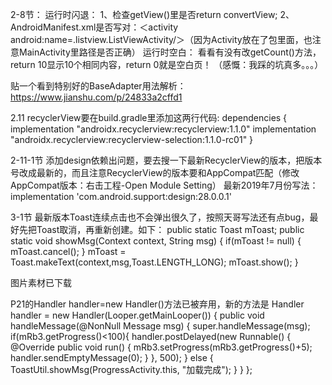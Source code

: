 2-8节：
运行时闪退：
1、检查getView()里是否return convertView;
2、AndroidManifest.xml是否写对：＜activity android:name=.listview.ListViewActivity/＞（因为Activity放在了包里面，也注意MainActivity里路径是否正确）
运行时空白：
看看有没有改getCount()方法，return 10显示10个相同内容，return 0就是空白页！
（感慨：我踩的坑真多。。。）

贴一个看到特别好的BaseAdapter用法解析：
https://www.jianshu.com/p/24833a2cffd1



2.11 recyclerView要在build.gradle里添加这两行代码:
    dependencies {
 implementation "androidx.recyclerview:recyclerview:1.1.0"
    implementation "androidx.recyclerview:recyclerview-selection:1.1.0-rc01"
}



2-11-1节
添加design依赖出问题，要去搜一下最新RecyclerView的版本，把版本号改成最新的，而且注意RecyclerView的版本要和AppCompat匹配（修改AppCompat版本：右击工程-Open Module Setting）
最新2019年7月份写法：implementation 'com.android.support:design:28.0.0.1'



3-1节
最新版本Toast连续点击也不会弹出很久了，按照天哥写法还有点bug，最好先把Toast取消，再重新创建。如下：
    public static Toast mToast;
    public static void showMsg(Context context, String msg) {
        if(mToast != null) {
            mToast.cancel();
        }
        mToast = Toast.makeText(context,msg,Toast.LENGTH_LONG);
        mToast.show();
    }



图片素材已下载



P21的Handler handler=new Handler()方法已被弃用，新的方法是
Handler handler = new Handler(Looper.getMainLooper())
    {
        public void handleMessage(@NonNull Message msg) {
            super.handleMessage(msg);
            if(mRb3.getProgress()<100){
                handler.postDelayed(new Runnable() {
                    @Override
                    public void run() {
                        mRb3.setProgress(mRb3.getProgress()+5);
                        handler.sendEmptyMessage(0);
                    }
                }, 500);
            }
            else {
                ToastUtil.showMsg(ProgressActivity.this, "加载完成");
            }
        }
    };